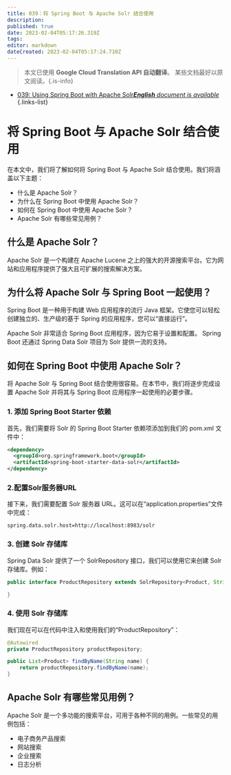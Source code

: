 ```yaml
---
title: 039：将 Spring Boot 与 Apache Solr 结合使用
description: 
published: true
date: 2023-02-04T05:17:26.319Z
tags: 
editor: markdown
dateCreated: 2023-02-04T05:17:24.710Z
---
```


> 本文已使用 **Google Cloud Translation API 自动翻译**。
某些文档最好以原文阅读。{.is-info}



- [039: Using Spring Boot with Apache Solr***English** document is available*](/en/Knowledge-base/Spring-Boot/Learning/039-using-spring-boot-with-apache-solr)
{.links-list}


# 将 Spring Boot 与 Apache Solr 结合使用

在本文中，我们将了解如何将 Spring Boot 与 Apache Solr 结合使用。我们将涵盖以下主题：

- 什么是 Apache Solr？
- 为什么在 Spring Boot 中使用 Apache Solr？
- 如何在 Spring Boot 中使用 Apache Solr？
- Apache Solr 有哪些常见用例？

## 什么是 Apache Solr？

Apache Solr 是一个构建在 Apache Lucene 之上的强大的开源搜索平台。它为网站和应用程序提供了强大且可扩展的搜索解决方案。

## 为什么将 Apache Solr 与 Spring Boot 一起使用？

Spring Boot 是一种用于构建 Web 应用程序的流行 Java 框架。它使您可以轻松创建独立的、生产级的基于 Spring 的应用程序，您可以“直接运行”。

 Apache Solr 非常适合 Spring Boot 应用程序，因为它易于设置和配置。 Spring Boot 还通过 Spring Data Solr 项目为 Solr 提供一流的支持。

## 如何在 Spring Boot 中使用 Apache Solr？

将 Apache Solr 与 Spring Boot 结合使用很容易。在本节中，我们将逐步完成设置 Apache Solr 并将其与 Spring Boot 应用程序一起使用的必要步骤。

### 1. 添加 Spring Boot Starter 依赖

首先，我们需要将 Solr 的 Spring Boot Starter 依赖项添加到我们的 pom.xml 文件中：

```xml
<dependency>
  <groupId>org.springframework.boot</groupId>
  <artifactId>spring-boot-starter-data-solr</artifactId>
</dependency>
```

### 2.配置Solr服务器URL

接下来，我们需要配置 Solr 服务器 URL。这可以在“application.properties”文件中完成：

```properties
spring.data.solr.host=http://localhost:8983/solr
```

### 3. 创建 Solr 存储库

Spring Data Solr 提供了一个 SolrRepository 接口，我们可以使用它来创建 Solr 存储库。例如：

```java
public interface ProductRepository extends SolrRepository<Product, String> {

}
```

### 4. 使用 Solr 存储库

我们现在可以在代码中注入和使用我们的“ProductRepository”：

```java
@Autowired
private ProductRepository productRepository;

public List<Product> findByName(String name) {
    return productRepository.findByName(name);
}
```

## Apache Solr 有哪些常见用例？

Apache Solr 是一个多功能的搜索平台，可用于各种不同的用例。一些常见的用例包括：

- 电子商务产品搜索
- 网站搜索
- 企业搜索
- 日志分析